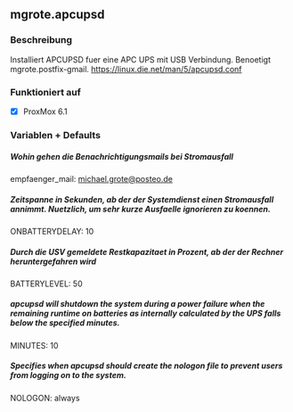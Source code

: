 ## mgrote.apcupsd

### Beschreibung
Installiert APCUPSD fuer eine APC UPS mit USB Verbindung.
Benoetigt mgrote.postfix-gmail.
https://linux.die.net/man/5/apcupsd.conf

### Funktioniert auf
- [x] ProxMox 6.1

### Variablen + Defaults
##### Wohin gehen die Benachrichtigungsmails bei Stromausfall
empfaenger_mail: michael.grote@posteo.de

##### Zeitspanne in Sekunden, ab der der Systemdienst einen Stromausfall annimmt. Nuetzlich, um sehr kurze Ausfaelle ignorieren zu koennen.
ONBATTERYDELAY: 10

##### Durch die USV gemeldete Restkapazitaet in Prozent, ab der der Rechner heruntergefahren wird
BATTERYLEVEL: 50

##### apcupsd will shutdown the system during a power failure when the remaining runtime on batteries as internally calculated by the UPS falls below the specified minutes.
MINUTES: 10

##### Specifies when apcupsd should create the nologon file to prevent users from logging on to the system.
NOLOGON: always
